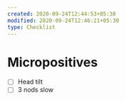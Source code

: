```yaml
---
created: 2020-09-24T12:44:53+05:30
modified: 2020-09-24T12:46:21+05:30
type: Checklist
---
```


# Micropositives

- [ ] Head tilt
- [ ] 3 nods slow
